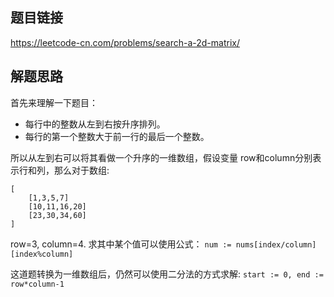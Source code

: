 ## 题目链接
https://leetcode-cn.com/problems/search-a-2d-matrix/

## 解题思路
首先来理解一下题目：
- 每行中的整数从左到右按升序排列。
- 每行的第一个整数大于前一行的最后一个整数。

所以从左到右可以将其看做一个升序的一维数组，假设变量
row和column分别表示行和列，那么对于数组:
```
[
    [1,3,5,7]
    [10,11,16,20]
    [23,30,34,60]
]
```
row=3, column=4. 求其中某个值可以使用公式：
`num := nums[index/column][index%column]`

这道题转换为一维数组后，仍然可以使用二分法的方式求解:
`start := 0, end := row*column-1`  